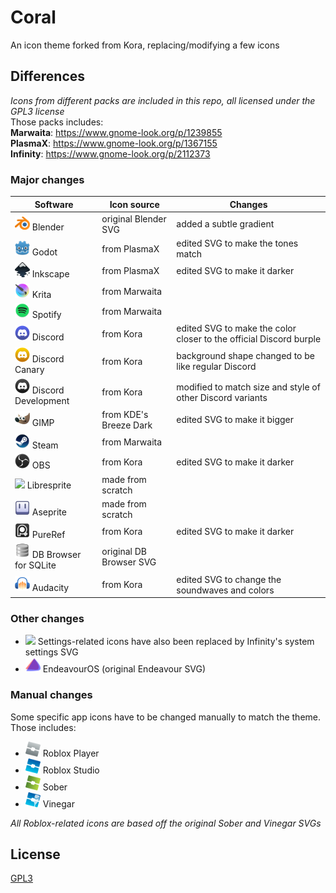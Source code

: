 # Coral
An icon theme forked from Kora, replacing/modifying a few icons

## Differences
*Icons from different packs are included in this repo, all licensed under the GPL3 license*  
Those packs includes:  
**Marwaita**: https://www.gnome-look.org/p/1239855  
**PlasmaX**: https://www.gnome-look.org/p/1367155  
**Infinity**: https://www.gnome-look.org/p/2112373  

### Major changes
| Software                  | Icon source                | Changes                                       |
|---------------------------|----------------------------|-----------------------------------------------|
| <img src="./coral/apps/scalable/blender.svg" width="24"/> Blender                    | original Blender SVG       | added a subtle gradient                       |
| <img src="./coral/apps/scalable/godot.svg" width="24"/> Godot                        | from PlasmaX               | edited SVG to make the tones match            |
| <img src="./coral/apps/scalable/inkscape.svg" width="24"/> Inkscape                  | from PlasmaX               | edited SVG to make it darker                  |
| <img src="./coral/apps/scalable/krita.svg" width="24"/> Krita                        | from Marwaita              |                                               |
| <img src="./coral/apps/scalable/spotify-client.svg" width="24"/> Spotify             | from Marwaita              |                                               |
| <img src="./coral/apps/scalable/discord.svg" width="24"/> Discord                    | from Kora                  | edited SVG to make the color closer to the official Discord burple|
| <img src="./coral/apps/scalable/discord-canary.svg" width="24"/> Discord Canary      | from Kora                  | background shape changed to be like regular Discord |
| <img src="./coral/apps/scalable/discord-development.svg" width="24"/> Discord Development       | from Kora       | modified to match size and style of other Discord variants |
| <img src="./coral/apps/scalable/gimp.svg" width="24"/> GIMP                          | from KDE's Breeze Dark     | edited SVG to make it bigger                  |
| <img src="./coral/apps/scalable/steam.svg" width="24"/> Steam                        | from Marwaita              |                                               |
| <img src="./coral/apps/scalable/obs.svg" width="24"/> OBS                            | from Kora                  | edited SVG to make it darker                  |
| <img src="./coral/apps/scalable/libresprite.svg" width="24"/> Libresprite               | made from scratch          |                                               |
| <img src="./coral/apps/scalable/aseprite.svg" width="24"/> Aseprite                  | made from scratch          |                                               |
| <img src="./coral/apps/scalable/pureref.svg" width="24"/> PureRef                    | from Kora                  | edited SVG to make it darker                  |
| <img src="./coral/apps/scalable/sqlitebrowser.svg" width="24"/> DB Browser for SQLite| original DB Browser SVG    |                                               |
| <img src="./coral/apps/scalable/audacity.svg" width="24"/> Audacity                            | from Kora                  | edited SVG to change the soundwaves and colors                  |

### Other changes
- <img src="./coral/apps/scalable/computersettings.svg" width="24"/> Settings-related icons have also been replaced by Infinity's system settings SVG
- <img src="./coral/apps/scalable/endeavouros.svg" width="24"/> EndeavourOS (original Endeavour SVG)

### Manual changes
Some specific app icons have to be changed manually to match the theme. Those includes:
- <img src="./manual/roblox.svg" width="24"/> Roblox Player
- <img src="./manual/roblox-studio.svg" width="24"/> Roblox Studio
- <img src="./manual/sober.svg" width="24"/> Sober
- <img src="./manual/vinegar.svg" width="24"/> Vinegar  

*All Roblox-related icons are based off the original Sober and Vinegar SVGs*

## License
[GPL3](https://www.gnu.org/licenses/gpl-3.0-standalone.html)